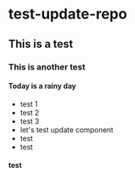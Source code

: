 # test-update-repo
## This is a test
### This is another test
#### Today is a rainy day

- test 1
- test 2
- test 3
- let's test update component
- test
- test

#### test
